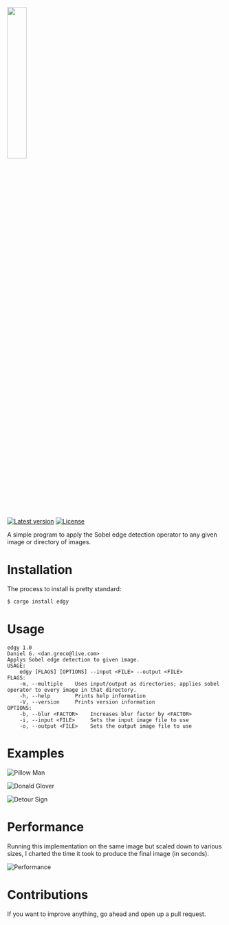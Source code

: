 <img src="https://raw.githubusercontent.com/dangreco/edgy/master/logo.png" width="30%">
<br/>

[![Latest version](https://img.shields.io/crates/v/edgy.svg)](https://crates.io/crates/edgy)
[![License](https://img.shields.io/crates/l/edgy.svg)]()

A simple program to apply the Sobel edge detection operator to any given image or directory of images.

# Installation 
The process to install is pretty standard:
```bash
$ cargo install edgy
```

# Usage
```
edgy 1.0
Daniel G. <dan.greco@live.com>
Applys Sobel edge detection to given image.
USAGE:
    edgy [FLAGS] [OPTIONS] --input <FILE> --output <FILE>
FLAGS:
    -m, --multiple    Uses input/output as directories; applies sobel operator to every image in that directory.
    -h, --help        Prints help information
    -V, --version     Prints version information
OPTIONS:
    -b, --blur <FACTOR>    Increases blur factor by <FACTOR>
    -i, --input <FILE>     Sets the input image file to use
    -o, --output <FILE>    Sets the output image file to use
```
# Examples

![Pillow Man](https://raw.githubusercontent.com/dangreco/edgy/master/examples/PillowManEx.jpg)

![Donald Glover](https://raw.githubusercontent.com/dangreco/edgy/master/examples/DonaldGloverEx.jpg)

![Detour Sign](https://raw.githubusercontent.com/dangreco/edgy/master/examples/DetourEx.jpg)

# Performance
Running this implementation on the same image but scaled down to various sizes, I charted the time it took to produce the final image (in seconds).

![Performance](https://raw.githubusercontent.com/dangreco/edgy/master/examples/Performance.jpg)


# Contributions
If you want to improve anything, go ahead and open up a pull request.
